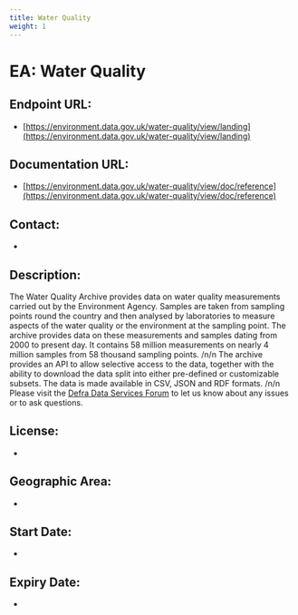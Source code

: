 ```yaml
---
title: Water Quality
weight: 1
---
```


# EA: Water Quality

## Endpoint URL:
 - [https://environment.data.gov.uk/water-quality/view/landing](https://environment.data.gov.uk/water-quality/view/landing)

## Documentation URL:
 - [https://environment.data.gov.uk/water-quality/view/doc/reference](https://environment.data.gov.uk/water-quality/view/doc/reference)

## Contact:
 - [](mailto:)

## Description:
The Water Quality Archive provides data on water quality measurements carried out by the Environment Agency. Samples are taken from sampling points round the country and then analysed by laboratories to measure aspects of the water quality or the environment at the sampling point. The archive provides data on these measurements and samples dating from 2000 to present day. It contains 58 million measurements on nearly 4 million samples from 58 thousand sampling points. /n/n The archive provides an API to allow selective access to the data, together with the ability to download the data split into either pre-defined or customizable subsets. The data is made available in CSV, JSON and RDF formats. /n/n Please visit the [Defra Data Services Forum](https://support.environment.data.gov.uk/hc/en-gb) to let us know about any issues or to ask questions.

## License:
 - 

## Geographic Area:
 - 

## Start Date:
 - 

## Expiry Date:
 - 

